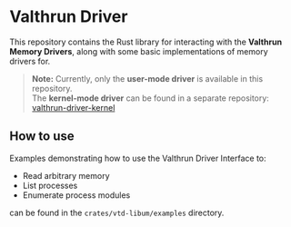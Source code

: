 # Valthrun Driver

This repository contains the Rust library for interacting with the **Valthrun Memory Drivers**, along with some basic implementations of memory drivers for.

> **Note:** Currently, only the **user-mode driver** is available in this repository.  
> The **kernel-mode driver** can be found in a separate repository: [valthrun-driver-kernel](https://github.com/Valthrun/valthrun-driver-kernel)

## How to use
Examples demonstrating how to use the Valthrun Driver Interface to:
- Read arbitrary memory
- List processes
- Enumerate process modules

can be found in the `crates/vtd-libum/examples` directory.
